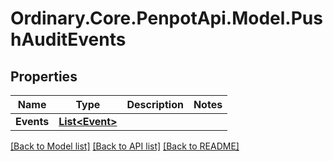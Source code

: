 # Ordinary.Core.PenpotApi.Model.PushAuditEvents

## Properties

Name | Type | Description | Notes
------------ | ------------- | ------------- | -------------
**Events** | [**List&lt;Event&gt;**](Event.md) |  | 

[[Back to Model list]](../README.md#documentation-for-models) [[Back to API list]](../README.md#documentation-for-api-endpoints) [[Back to README]](../README.md)

